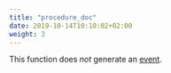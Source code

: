 ```yaml
---
title: "procedure_doc"
date: 2019-10-14T10:10:02+02:00
weight: 3
---
```


This function does *not* generate an [event](../../events).